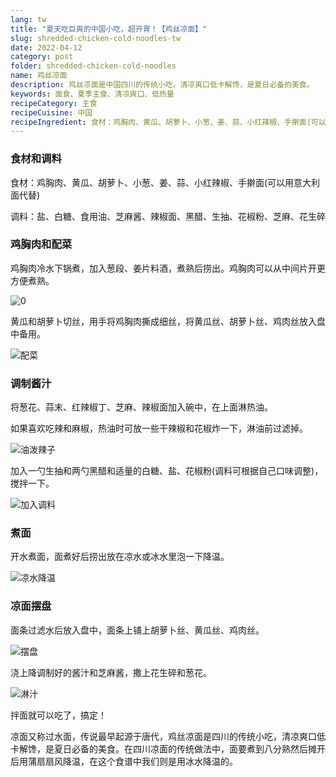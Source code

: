 ```yaml
---
lang: tw
title: "夏天吃巨爽的中国小吃，超开胃！【鸡丝凉面】"
slug: shredded-chicken-cold-noodles-tw
date: 2022-04-12
category: post
folder: shredded-chicken-cold-noodles
name: 鸡丝凉面
description: 鸡丝凉面是中国四川的传统小吃，清凉爽口低卡解馋，是夏日必备的美食。
keywords: 面食、夏季主食、清凉爽口、低热量
recipeCategory: 主食
recipeCuisine: 中国
recipeIngredient: 食材：鸡胸肉、黄瓜、胡萝卜、小葱、姜、蒜、小红辣椒、手擀面(可以用意大利面代替)。调料：盐、白糖、食用油、芝麻酱、辣椒面、黑醋、生抽、花椒粉、芝麻、花生碎
---
```


<!-- start slipsum code -->

### 食材和调料

食材：鸡胸肉、黄瓜、胡萝卜、小葱、姜、蒜、小红辣椒、手擀面(可以用意大利面代替)

调料：盐、白糖、食用油、芝麻酱、辣椒面、黑醋、生抽、花椒粉、芝麻、花生碎

### 鸡胸肉和配菜
鸡胸肉冷水下锅煮，加入葱段、姜片料酒，煮熟后捞出。鸡胸肉可以从中间片开更方便煮熟。

![0](/img/post/shredded-chicken-cold-noodles/1.png)

黄瓜和胡萝卜切丝，用手将鸡胸肉撕成细丝，将黄瓜丝、胡萝卜丝、鸡肉丝放入盘中备用。

![配菜](/img/post/shredded-chicken-cold-noodles/2.png)


### 调制酱汁
将葱花、蒜末、红辣椒丁、芝麻、辣椒面加入碗中，在上面淋热油。

如果喜欢吃辣和麻椒，热油时可放一些干辣椒和花椒炸一下，淋油前过滤掉。

![油泼辣子](/img/post/shredded-chicken-cold-noodles/3.png)

加入一勺生抽和两勺黑醋和适量的白糖、盐、花椒粉(调料可根据自己口味调整)，搅拌一下。

![加入调料](/img/post/shredded-chicken-cold-noodles/4.png)

### 煮面
开水煮面，面煮好后捞出放在凉水或冰水里泡一下降温。

![凉水降温](/img/post/shredded-chicken-cold-noodles/5.png)
### 凉面摆盘
面条过滤水后放入盘中，面条上铺上胡萝卜丝、黄瓜丝、鸡肉丝。

![摆盘](/img/post/shredded-chicken-cold-noodles/6.png)

浇上降调制好的酱汁和芝麻酱，撒上花生碎和葱花。

![淋汁](/img/post/shredded-chicken-cold-noodles/done.png)

拌面就可以吃了，搞定！

凉面又称过水面，传说最早起源于唐代，鸡丝凉面是四川的传统小吃，清凉爽口低卡解馋，是夏日必备的美食。在四川凉面的传统做法中，面要煮到八分熟然后摊开后用蒲扇扇风降温，在这个食谱中我们则是用冰水降温的。

